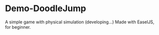 Demo-DoodleJump
===============

A simple game with physical simulation (developing...)
Made with EaselJS, for beginner.
